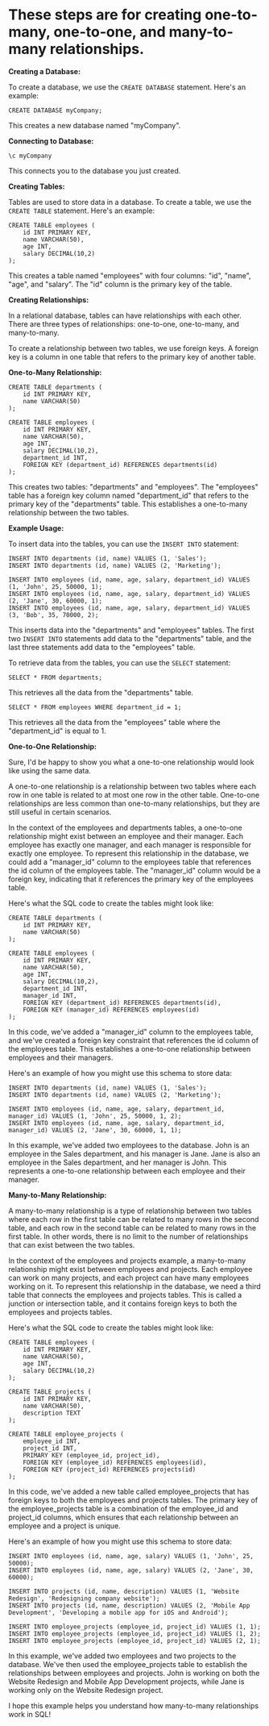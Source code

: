 # These steps are for creating one-to-many, one-to-one, and many-to-many relationships.

**Creating a Database:**

To create a database, we use the `CREATE DATABASE` statement. Here's an example:

```
CREATE DATABASE myCompany;
```

This creates a new database named "myCompany".

**Connecting to Database:**

```
\c myCompany
```
This connects you to the database you just created.

**Creating Tables:**

Tables are used to store data in a database. To create a table, we use the `CREATE TABLE` statement. Here's an example:

```
CREATE TABLE employees (
    id INT PRIMARY KEY,
    name VARCHAR(50),
    age INT,
    salary DECIMAL(10,2)
);
```

This creates a table named "employees" with four columns: "id", "name", "age", and "salary". The "id" column is the primary key of the table.

**Creating Relationships:**

In a relational database, tables can have relationships with each other. There are three types of relationships: one-to-one, one-to-many, and many-to-many.

To create a relationship between two tables, we use foreign keys. A foreign key is a column in one table that refers to the primary key of another table. 

**One-to-Many Relationship:**

```
CREATE TABLE departments (
    id INT PRIMARY KEY,
    name VARCHAR(50)
);

CREATE TABLE employees (
    id INT PRIMARY KEY,
    name VARCHAR(50),
    age INT,
    salary DECIMAL(10,2),
    department_id INT,
    FOREIGN KEY (department_id) REFERENCES departments(id)
);
```

This creates two tables: "departments" and "employees". The "employees" table has a foreign key column named "department_id" that refers to the primary key of the "departments" table. This establishes a one-to-many relationship between the two tables.

**Example Usage:**

To insert data into the tables, you can use the `INSERT INTO` statement:

```
INSERT INTO departments (id, name) VALUES (1, 'Sales');
INSERT INTO departments (id, name) VALUES (2, 'Marketing');

INSERT INTO employees (id, name, age, salary, department_id) VALUES (1, 'John', 25, 50000, 1);
INSERT INTO employees (id, name, age, salary, department_id) VALUES (2, 'Jane', 30, 60000, 1);
INSERT INTO employees (id, name, age, salary, department_id) VALUES (3, 'Bob', 35, 70000, 2);
```

This inserts data into the "departments" and "employees" tables. The first two `INSERT INTO` statements add data to the "departments" table, and the last three statements add data to the "employees" table.

To retrieve data from the tables, you can use the `SELECT` statement:

```
SELECT * FROM departments;
```

This retrieves all the data from the "departments" table.

```
SELECT * FROM employees WHERE department_id = 1;
```

This retrieves all the data from the "employees" table where the "department_id" is equal to 1.



**One-to-One Relationship:**

Sure, I'd be happy to show you what a one-to-one relationship would look like using the same data.

A one-to-one relationship is a relationship between two tables where each row in one table is related to at most one row in the other table. One-to-one relationships are less common than one-to-many relationships, but they are still useful in certain scenarios.

In the context of the employees and departments tables, a one-to-one relationship might exist between an employee and their manager. Each employee has exactly one manager, and each manager is responsible for exactly one employee. To represent this relationship in the database, we could add a "manager_id" column to the employees table that references the id column of the employees table. The "manager_id" column would be a foreign key, indicating that it references the primary key of the employees table.

Here's what the SQL code to create the tables might look like:

```
CREATE TABLE departments (
    id INT PRIMARY KEY,
    name VARCHAR(50)
);

CREATE TABLE employees (
    id INT PRIMARY KEY,
    name VARCHAR(50),
    age INT,
    salary DECIMAL(10,2),
    department_id INT,
    manager_id INT,
    FOREIGN KEY (department_id) REFERENCES departments(id),
    FOREIGN KEY (manager_id) REFERENCES employees(id)
);
```

In this code, we've added a "manager_id" column to the employees table, and we've created a foreign key constraint that references the id column of the employees table. This establishes a one-to-one relationship between employees and their managers.

Here's an example of how you might use this schema to store data:

```
INSERT INTO departments (id, name) VALUES (1, 'Sales');
INSERT INTO departments (id, name) VALUES (2, 'Marketing');

INSERT INTO employees (id, name, age, salary, department_id, manager_id) VALUES (1, 'John', 25, 50000, 1, 2);
INSERT INTO employees (id, name, age, salary, department_id, manager_id) VALUES (2, 'Jane', 30, 60000, 1, 1);
```

In this example, we've added two employees to the database. John is an employee in the Sales department, and his manager is Jane. Jane is also an employee in the Sales department, and her manager is John. This represents a one-to-one relationship between each employee and their manager.


**Many-to-Many Relationship:**

A many-to-many relationship is a type of relationship between two tables where each row in the first table can be related to many rows in the second table, and each row in the second table can be related to many rows in the first table. In other words, there is no limit to the number of relationships that can exist between the two tables. 

In the context of the employees and projects example, a many-to-many relationship might exist between employees and projects. Each employee can work on many projects, and each project can have many employees working on it. To represent this relationship in the database, we need a third table that connects the employees and projects tables. This is called a junction or intersection table, and it contains foreign keys to both the employees and projects tables.

Here's what the SQL code to create the tables might look like:

```
CREATE TABLE employees (
    id INT PRIMARY KEY,
    name VARCHAR(50),
    age INT,
    salary DECIMAL(10,2)
);

CREATE TABLE projects (
    id INT PRIMARY KEY,
    name VARCHAR(50),
    description TEXT
);

CREATE TABLE employee_projects (
    employee_id INT,
    project_id INT,
    PRIMARY KEY (employee_id, project_id),
    FOREIGN KEY (employee_id) REFERENCES employees(id),
    FOREIGN KEY (project_id) REFERENCES projects(id)
);
```

In this code, we've added a new table called employee_projects that has foreign keys to both the employees and projects tables. The primary key of the employee_projects table is a combination of the employee_id and project_id columns, which ensures that each relationship between an employee and a project is unique.

Here's an example of how you might use this schema to store data:

```
INSERT INTO employees (id, name, age, salary) VALUES (1, 'John', 25, 50000);
INSERT INTO employees (id, name, age, salary) VALUES (2, 'Jane', 30, 60000);

INSERT INTO projects (id, name, description) VALUES (1, 'Website Redesign', 'Redesigning company website');
INSERT INTO projects (id, name, description) VALUES (2, 'Mobile App Development', 'Developing a mobile app for iOS and Android');

INSERT INTO employee_projects (employee_id, project_id) VALUES (1, 1);
INSERT INTO employee_projects (employee_id, project_id) VALUES (1, 2);
INSERT INTO employee_projects (employee_id, project_id) VALUES (2, 1);
```

In this example, we've added two employees and two projects to the database. We've then used the employee_projects table to establish the relationships between employees and projects. John is working on both the Website Redesign and Mobile App Development projects, while Jane is working only on the Website Redesign project. 

I hope this example helps you understand how many-to-many relationships work in SQL!